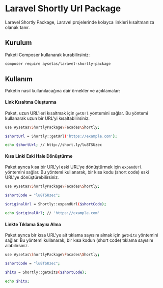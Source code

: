 # Laravel Shortly Url Package

Laravel Shortly Package, Laravel projelerinde kolayca linkleri kısaltmanıza olanak tanır.

## Kurulum

Paketi Composer kullanarak kurabilirsiniz:

```bash
composer require aysetas/laravel-shortly-package
```

## Kullanım

Paketin nasıl kullanılacağına dair örnekler ve açıklamalar:

#### Link Kısaltma Oluşturma

Paket, uzun URL'leri kısaltmak için `getUrl` yöntemini sağlar. Bu yöntemi kullanarak uzun bir URL'yi kısaltabilirsiniz.

```bash
use Aysetas\ShortlyPackage\Facades\Shortly;

$shortUrl = Shortly::getUrl('https://example.com');

echo $shortUrl; // http://short.ly/lu8TSUzec
```

#### Kısa Linki Eski Hale Dönüştürme

Paket ayrıca kısa bir URL'yi eski URL'ye dönüştürmek için `expandUrl` yöntemini sağlar. Bu yöntemi kullanarak, bir kısa kodu (short code) eski URL'ye dönüştürebilirsiniz.

```bash
use Aysetas\ShortlyPackage\Facades\Shortly;

$shortCode = "lu8TSUzec";

$originalUrl = Shortly::expandUrl($shortCode);

echo $originalUrl; // 'https://example.com'
```

#### Linkte Tıklama Sayısı Alma

Paket ayrıca bir kısa URL'ye ait tıklama sayısını almak için `getHits` yöntemini sağlar. Bu yöntemi kullanarak, bir kısa kodun (short code) tıklama sayısını alabilirsiniz.

```bash
use Aysetas\ShortlyPackage\Facades\Shortly;

$shortCode = "lu8TSUzec";

$hits = Shortly::getHits($shortCode);

echo $hits;
```


